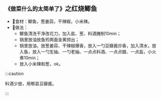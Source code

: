 ## `《做菜什么的太简单了》`之红烧鲫鱼
- 🥣食材：鲫鱼，葱姜蒜，干辣椒，小米辣。
- 🥣做法：
  - 鲫鱼清洗干净改花刀，加入盐、葱、料酒腌制10min；
  - 锅里放油放鱼煎两面金黄捞出；
  - 锅里放油，放葱姜蒜、干辣椒爆香，放入一勺豆瓣酱炒香，加入清水，放入鱼，放入一勺生抽、一勺老抽、一点点料酒、一点点醋、一点盐，小火煮10min；
  - 放入小米辣和葱，ok。
   
:::caution

料酒少放，用郫县豆瓣酱。

:::
